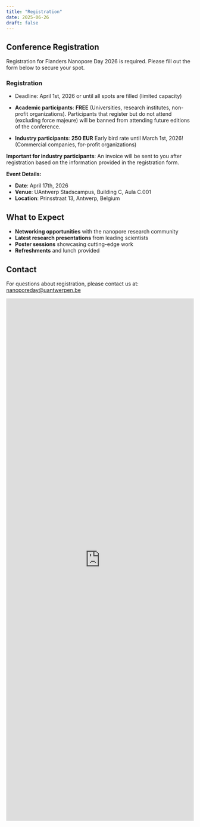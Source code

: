 ```yaml
---
title: "Registration"
date: 2025-06-26
draft: false
---
```


## Conference Registration

Registration for Flanders Nanopore Day 2026 is required. Please fill out the form below to secure your spot.

### Registration

- Deadline: April 1st, 2026 or until all spots are filled (limited capacity)

- **Academic participants**: **FREE** (Universities, research institutes, non-profit organizations). Participants that register but do not attend (excluding force majeure) will be banned from attending future editions of the conference.
- **Industry participants**: **250 EUR** Early bird rate until March 1st, 2026! (Commercial companies, for-profit organizations)

**Important for industry participants**: An invoice will be sent to you after registration based on the information provided in the registration form.

**Event Details:**

- **Date**: April 17th, 2026
- **Venue**: UAntwerp Stadscampus, Building C, Aula C.001
- **Location**: Prinsstraat 13, Antwerp, Belgium

## What to Expect

- **Networking opportunities** with the nanopore research community
- **Latest research presentations** from leading scientists
- **Poster sessions** showcasing cutting-edge work
- **Refreshments** and lunch provided

## Contact

For questions about registration, please contact us at: [nanoporeday@uantwerpen.be](mailto:nanoporeday@uantwerpen.be)

<div class="form-container">
  <iframe src="https://docs.google.com/forms/d/e/1FAIpQLSeBWVyUw8eJDcpmS-XKhM9KAltnYV3yV65fY-2kwyPNwfy_Ig/viewform?embedded=true" 
          width="100%" 
          height="1400" 
          frameborder="0" 
          marginheight="0" 
          marginwidth="0"
          class="google-form">
    Loading…
  </iframe>
</div>
